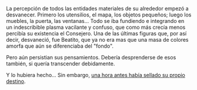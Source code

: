 La percepción de todos las entidades materiales de su alrededor empezó a desvanecer. Primero los 
utensilios, el mapa, los objetos pequeños; luego los muebles, la puerta, las ventanas... Todo se iba 
fundiendo e integrando en un indescribible plasma vacilante y confuso, que como más crecía menos percibía 
su existencia el Consejero. Una de las últimas figuras que, por así decir, desvaneció, fue Beatito, que 
ya no era mas que una masa de colores amorfa que aún se diferenciaba del "fondo".

Pero aún persistian sus pensamientos. Debería desprenderse de esos también, si quería transcender 
debidamente. 

Y lo hubiera hecho... Sin embargo, [una hora antes había sellado su propio destino](destino.md).
